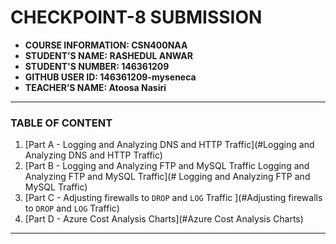# CHECKPOINT-8 SUBMISSION

- **COURSE INFORMATION: CSN400NAA**
- **STUDENT’S NAME: RASHEDUL ANWAR**
- **STUDENT'S NUMBER: 146361209**
- **GITHUB USER ID: 146361209-myseneca**
- **TEACHER’S NAME: Atoosa Nasiri**
---
### TABLE OF CONTENT
1. [Part A - Logging and Analyzing DNS and HTTP Traffic](#Logging and Analyzing DNS and HTTP Traffic)
2. [Part B - Logging and Analyzing FTP and MySQL Traffic  Logging and Analyzing FTP and MySQL Traffic](# Logging and Analyzing FTP and MySQL Traffic)
3. [Part C - Adjusting firewalls to `DROP` and `LOG` Traffic ](#Adjusting firewalls to `DROP` and `LOG` Traffic)
4. [Part D - Azure Cost Analysis Charts](#Azure Cost Analysis Charts)
---

